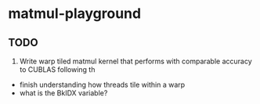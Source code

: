 # matmul-playground

## TODO
1. Write warp tiled matmul kernel that performs with comparable accuracy to CUBLAS following th
- finish understanding how threads tile within a warp
- what is the BkIDX variable?